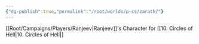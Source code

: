 ```yaml
---
{"dg-publish":true,"permalink":"/root/worlds/p-cs/zarath/"}
---
```



[[Root/Campaigns/Players/Ranjeev\|Ranjeev]]'s Character for [[10. Circles of Hell\|10. Circles of Hell]]


